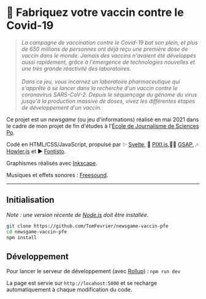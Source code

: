 # 💉 Fabriquez votre vaccin contre le Covid-19

>  _La campagne de vaccination contre le Covid-19 bat son plein, et plus de 650 millions de personnes ont déjà reçu une première dose de vaccin dans le monde. Jamais des vaccins n'avaient été développés aussi rapidement, grâce à l'émergence de technologies nouvelles et une très grande réactivité des laboratoires._<br /><br/>_Dans ce jeu, vous incarnez un laboratoire pharmaceutique qui s'apprête à se lancer dans la recherche d'un vaccin contre le coronavirus SARS-CoV-2. Depuis le séquençage du génome du virus jusqu'à la production massive de doses, vivez les différentes étapes de développement d'un vaccin._

Ce projet est un _newsgame_ (ou jeu d'informations) réalisé en mai 2021 dans le cadre de mon projet de fin d'études à l'[École de Journalisme de Sciences Po](https://www.sciencespo.fr/journalisme).

Codé en HTML/CSS/JavaScript, propulsé par ✨ [Svelte](https://svelte.dev), 👾 [PIXI.js](https://www.pixijs.com/),🦸‍♂️ [GSAP](https://greensock.com/gsap/), 🎶 [Howler.js](https://howlerjs.com/) et ▶️ [Fontisto](https://www.fontisto.com/).

Graphismes réalisés avec [Inkscape](https://inkscape.org/fr/).

Musiques et effets sonores : [Freesound](https://freesound.org/).

---

## Initialisation

*Note : une version récente de [Node.js](https://nodejs.org) doit être installée.*

```bash
git clone https://github.com/TomFevrier/newsgame-vaccin-pfe
cd newsgame-vaccin-pfe
npm install
```

## Développement

Pour lancer le serveur de développement (avec [Rollup](https://rollupjs.org)) : `npm run dev`

La page est servie sur `http://locahost:5000` et se recharge automatiquement à chaque modification du code.
